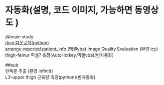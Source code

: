 # 자동화(설명, 코드 이미지, 가능하면 동영상도 )  


##main study  
[dcm 다운로더(python)](https://github.com/ajoumax/Nuclear-Medicine_macro/blob/main/dcm_downloader(infinitt))  
[arrange exported patient_info (엑셀vba)](https://github.com/ajoumax/Nuclear-Medicine_macro/blob/main/arrange_exported_patient_info(Excel_vba))  
Image Quality Evaluation (환경 icy)  
thigh-femur 픽셀? 측정(AutoHotkey,엑셀vba)(반자동화)  




##sub  
판독문 추출 (환경 infinitt)  
L3-upper thigh 근육량 측정(python)(반자동화)  


